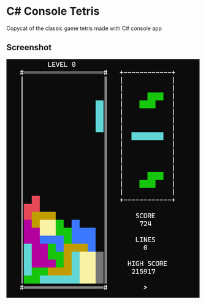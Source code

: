 # C# Console Tetris
Copycat of the classic game tetris made with C# console app

## Screenshot
![Tetris](/images/tetris.png)